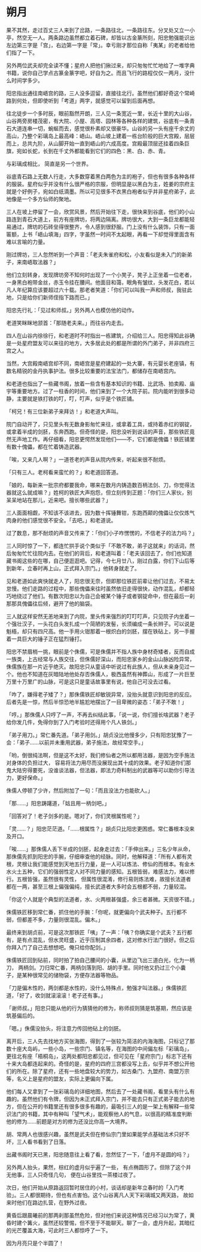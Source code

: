 
# 朔月

果不其然，走过百丈三人来到了岔路，一条路往北，一条路往东。分叉处又立一小亭，然空无一人。两条路边虽然都立着石碑，却皆以古金篆所刻，阳忠勉强能识出左边第三字是「宫」，右边第一字是「常」。幸亏刚才那位自称「夷某」的老者给他们指了一下。

另外两位武夫却完全读不懂；星府人把他们揪过来，却只匆匆忙忙地给了一堆字典书籍，说你自己学点古篆金篆字吧，好自为之。而且飞行的路程仅仅一两月，没什么时间学多少。

阳忠指出通往南峿宫的路，三人没多逗留，直接往北行。虽然他们都好奇这个常崎路到何处，但即使听到「考道」两字，就感觉可以留到后面再想。

往北徒步一个多时辰，眼前豁然开朗，三人见一条宽近一里，长近十里的大山谷，山谷两旁房楼茂密，有大院、小屋、高塔、园林等各种各样的建筑，谷底有一条青石大道连串一切，蜿蜒而去，感觉很朴素却又很豪华。山谷的另一头有座千余丈的高山，乃整个彩璃岛上最高峰：峿山。峿山坡上建着一栋台阶般的巨大宫殿，层层而上，总共九阶，从山脚开始一直到峿山的六成高度。宫殿最顶层还挂着四条巨旗，宛如长蛇，长到在千丈外都能看到它们的四色：黑、白、赤、青。

与彩璃成相比， 简直是另一个世界。

谷底青石路上无数人行走，大多数穿着黑白两色为主的袍子，但也有很多各种各样的服装。星府似乎并没有什么很严格的宗服，但明显是以黑白为主，姓姜的宗府主就是个好例子，宛如白纸滴墨。所以可见很多不衣黑白袍者似乎并非星府弟子，此地像是一个多方仙师的聚地。

三人在坡上停留了一会，欣赏风景，然后开始往下走，很快来到谷底，他们的小山路连到青石大道上，前方有座牌坊，将两边隔离。牌坊很大，大到一条巨龙都能轻易通过，牌坊的石砖垒得很整齐，令人感到很舒服。门上没有什么装饰，只有一面匾额，上书「峿山填海」四字，字虽然一时间不太起眼，再看一下却觉得里面含有难以言喻的力量。

刚过牌坊，三人忽然听到一个声音：「老夫朱雀府和松，小友看似是未入门的新弟子，来南峿取法器？」

他们立刻转身，发现牌坊旁不知何时出现了一个小凳子，凳子上正坐着一位老者，一身黑白袍带金丝，赤玉令挂在腰间。他面目和蔼，眼角有皱纹，头发花白，若以凡人年纪算应该要超过六十载。那老者笑道：「你们可以叫我一声和师叔，我驻此地，只是给你们新师侄指下路而已。」

阳忠先行礼：「见过和师叔。」另外两人也模仿他的动作。

老道笑眯眯地颔首：「那随老夫来。」而往谷内走去。

四人在山谷内徐徐行，和老道时不时指出一栋建筑，介绍给三人。阳忠得知此谷确是一处星府盟友可以来往的地方，大多居此处的都是所谓的外门弟子，并非四府三宫之人。

当然，大宫殿南峿宫却不同，南峿宫是星府建起的一处大寨，有元婴长老座镇，有数名精锐的金丹执事护法。很多比较重要的法宝法门，都储存在南峿宫内。

和老道也指出了一些藏书阁，放着一些含有基本知识的书籍、比武场、拍卖殿、庙宇等重要地方。过了一柱香的时间，他们来到了一个大院子前。院内能听到很多动静，主要就是铁打铁的叮，叮，叮声，似乎是个铁匠铺。

「柯兄！有三位新弟子来拜访！」和老道大声叫。

院门自动开了，只见里头有无数身影匆忙来往，或拿着工具，或持着赤红的钢锭，或拿着半成的剑胚，东奔西跑。但奇怪的是，阳忠没听到说话的声音，那些铁匠竟然无声地工作。再仔细看，阳忠更愕然发现他们——不，它们都是傀儡！铁匠铺里有数十傀儡，都在忙着铸造武器。

「唉，又来几人啊？」一道苍老的声音从院内传来，听起来很不耐烦。

「只有三人。老柯看来蛮忙的？」和老道回答道。

「娘的，每新来一批宗府都要我命，哪来在数月内铸造数百柄法剑、刀，你觉得法器就这么就成嘛？」姓柯的铁匠大声抱怨，但立刻传到正题：「你们三人家伙，别呆呆地站在那儿，近来吧。擅长哪些武器？」

三人面面相觑，不知该不该进去，因为数十挥锤舞钳，东跑西颠的傀儡让仅仅炼气肉身的他们感觉很不安全。「去吧。」和老道说。

过了数息，那不耐烦的声音又传来了：「你们小子咋愣愣的，不信老子的法力吗？」

三人同时惊了一下，都连忙拱手说个类似于「不敢不敢，弟子这就来」的话词，然后匆匆忙忙往院内去。在他们的背后，和老道叫着：「老夫该回去了，你们也知道藏书阁这些的在哪，自己便逛逛吧。记得，今七月廿八，刚过白露，你们下山后等到新年，立春时再上山，正式拜入宗门。」他转身就走了。

见和老道如此爽快就走人了，阳忠很无奈，但即那位铁匠前辈让他们过去，不易太怠慢。他们走路的过程中，那些傀儡来往时虽然依旧走得很快，动作混乱，却都轻巧地绕过了他们。有数次阳忠以为自己会被某个锤子或者钢锭命中，但在最后一刹那那具傀儡往后倾，避开了他的脑袋。

三人就这样安然无恙地来到了内院，里头传来强烈的叮叮叮声，只见院子内坐着一个强壮汉子，一头花白头发扎成一个简陋的发髻，长须编成一条长辫子。可以说是魁梧，却只有四尺高。他一手用火钳那着一根炽白的剑胚，摆在铁砧上，另一手握着一具巨大的锤子正在猛烈锤打。

阳忠不禁眉梢一挑，眼前是个侏儒，可是侏儒并不指人族中身材奇矮者，反而自成一族类，上古经常与人族交往，但侏儒好深山，而阳忠家乡的金山山脉凶险异常，侏儒族在那一片近乎绝灭。故阳忠只从童话中听说过有此族人，但从未亲身见过一个。他也不知道在灰暗陆地他处存否侏儒人，极西虽然有神葬山，形成了一片巨至万里十万里广的山脉，可是这只是童话故事里有说，他自己可没去过看。

「咋了，嫌得老子矮了？」那侏儒铁匠却敏锐异常，没抬头就意识到阳忠的反应。后者先是一惊，然后半惊恐地半尴尬地摆出了一目卑微的姿态：「弟子不敢！」

「哼。」那侏儒人只哼了一声，不再去纠结此事，「说一说，你们擅长啥武器？老子给你发几件，免得你到了入门考验时还得用个凡人铁剑。」

「弟子用刀。」常仁番先道。「弟子用剑。」胡贞没比他慢多少，只有阳忠犹豫了一会：「弟子……以前并未重用武器，弟子施法，故经常空手。」

「哟，倒很纯法啊，但是这不太好，我们修仙者之所以都用法器，是因为空手施法对身体的负担过大， 容易将法力用尽而没展现出其十成的效果。老子知道你们那鬼大陆穷得要死，没谁谈法器，但法器，即法力奇料制出的武器等可以助你引导法力，更好保命。」

侏儒人停顿了少许，然后附加了一句：「而且没法力也能砍人。」

「那……」阳忠踌躇道，「姑且用一柄剑吧。」

「回答对了！老子剑多的是。嗯对了，你们灵根属性呢？」

「灵……？」阳忠茫茫道。「……根属性？」胡贞只比阳忠更困惑。常仁番根本没来及开口。

「唉……」那侏儒人丢下半成的剑胚，起身走过去：「手伸出来。」三名少年从命，那侏儒先抓到阳忠的手腕，仔细审查他的经脉。同时，他解释道：「所有人都有灵根，灵根让我们能感觉到天地五行力量，是一人可以炼法、修仙的而根本。有金木水火土五种，它们的强弱性定人对不同力量的感知。五根皆弱，难感法力，难以修行。五根皆强，虽然很有灵性， 但属性很混淆，修行易则炼法难，故擅长法道者都在一两，甚至三根上偏强偏纯，擅长武道者大多时会五根都不弱，力量较混。

「你这个人就是个典型的法道者，水、火两根甚强盛，余三者甚微。天资很不错。」

侏儒铁匠移到常仁番，抓住他的手腕：「你呢，就更偏向个武夫种子。五行都不弱，但都差不多，力量则很混乱。偏木。」

最终来到胡贞前，可是这次那铁匠「咦」了一声：「咦？你确实是个武夫？五行都有，是有点混乱，但水灵旺盛，近乎压制其余四者，这对修水行法门很好。但之后你拜入门了自己去想想吧。俺只给你配剑。」

侏儒铁匠回到砧前，同时拍了拍自己腰间的小囊，从里边飞出三道白光，化为一柄刀， 两柄剑。刀归常仁番，两柄剑落到阳、胡的手里。同时他又扔过三个小囊子，是某种很常见的储物袋，方便存法器等物品。

「刀是偏木性的，两剑都是水性的，没什么特殊点，勉强才叫法器。」侏儒铁匠道，「好了，收剑就滚滚滚！老子还有事。」

「谢师叔。」阳忠只能从他的行为猜猜他的修为，称师叔则猜是筑基期，然应该是筑基偏后的。

「嗯。」侏儒没抬头，将注意力传回他砧上的剑胚。

离开后，三人先去找地方买张海图，得到了一张较为简洁的内海海图，只标记了那数十座大岛屿，一些小岛，一些宗门、镇名等，在海图的中间偏左标「彩璃岛」，更往北有座「梧桐岛」，这两处都阳忠都见过，但可见在「星府宗门」标志下还有十来大岛都连起来的。奇怪的是，星府的四府三宫都没写上去，似乎并不想公开他们的所在。除了星府，还有一些地盘较大的势力，如古桑门、九盟府、南盟万宗等，名义上是星府的盟友，实际上更偏向下属。

他们每人又拿到了一张彩璃岛的详细地图，然后去了一处藏书阁，看里头有什么有趣的。虽然他们有令牌，但因为未正式拜入宗门，并不能去只有正式弟子能去的地方，但在公开的书籍里还有很多很多有趣的，最吸引三人的是一架上有解释一些常识法门的书籍，其中有种叫「望气术」，能观察他人的气息，以很高的精准度判断他的修为……前题是对方的修为还没比你高一大境界。

胡、常两人也很感兴趣，虽然是武夫但在修仙宗门里如果能学点基础法术只好不坏，三人看书看到了日落。

出藏书阁时天已黑，阳忠随意往上看了看，忽然怔了一下，「虚月不是圆的吗？」

另外两人抬头，果然，棕红的虚月似乎遍了一些， 有点椭圆形了。但除了这个并无他事，三人只奇怪几句， 便在山谷里找一茶楼过夜了。

次日，他们开始从原路返回暂时居住的小村，谈话却是新年立春时的「入门考验」。三人都很期待，但也有点害怕。这个山谷离凡人天下彩璃城又两天路， 故如来时他们在路边扎营，在野外过夜。

黄昏后跟晨曦前的那两刹那虽然危险，但对他们来说这种情况已经习以为常了，黄昏时建个篝火，虽然还较警惕，但不至于不能聊天。聊了一会，虚月升起，其暗红的光芒覆盖大海，可此时三人都惊呼了一下。

因为月亮只是个半圆了！

    